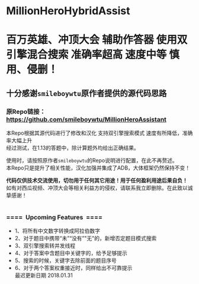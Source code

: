 # MillionHeroHybridAssist
百万英雄、冲顶大会 辅助作答器 使用双引擎混合搜索 准确率超高 速度中等 慎用、侵删！
====
## 十分感谢`smileboywtu`原作者提供的源代码思路 
### 原Repo链接：<link>https://github.com/smileboywtu/MillionHeroAssistant</link><br>

本Repo根据其源代码进行了修改和汉化 支持双引擎搜索模式 速度有所降低，准确率大幅上升<br>
经过测试，在1.13的答题中，除计算题外均给出正确结果。<br>

使用时，请按照原作者`smileboywtu`的Repo说明进行配置，在此不再赘述。<br>
本Repo只是提升了相关性能，汉化加强并集成了ADB，大体框架仍然保持不变！<br>

<b>代码仅供技术交流使用，切勿用于任何其它用途！用于任何盈利用途后果自负！</b><br>
如有对西瓜视频、冲顶大会等相关利益方的侵权，请联系我立即删除。在此致以诚挚感谢！<br><br>

### ====  Upcoming Features  ====<br>
* 1、将所有中文数字转换成阿拉伯数字<br>
* 2、对于题目中携带“未”“没有”"无"的，新增否定题目模式搜索<br>
* 3、双引擎搜索转并发线程<br>
* 4、对于答案中含题目中关键字的，给予足够提示<br>
* 5、搜索的时候，关键字去除前面的题目序号<br>
* 6、对于两个答案权重接近时，同样给出不可靠提示<br>
最迟更新日期 2018.01.31
